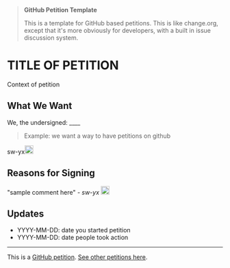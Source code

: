 > **GitHub Petition Template**
>
> This is a template for GitHub based petitions. This is like change.org, except that it's more obviously for developers, with a built in issue discussion system.

# TITLE OF PETITION

Context of petition

## What We Want

We, the undersigned: ____

> Example: we want a way to have petitions on github

<!--START_SECTION:signed-people-->
sw-yx<img src="https://avatars2.githubusercontent.com/u/6764957?u=97ad815028595b73b06ee4b0510e66bbe391228d&v=4&s=20" height=20 />
<!--END_SECTION:signed-people-->

## Reasons for Signing

<!--START_SECTION:sign-reasons-->
"sample comment here" *- sw-yx* <img src="https://avatars1.githubusercontent.com/u/6764957?v=4&s=20" height=20 />
<!--END_SECTION:sign-reasons-->

## Updates

- YYYY-MM-DD: date you started petition
- YYYY-MM-DD: date people took action

---

This is a [GitHub petition](https://github.com/sw-yx/petition). [See other petitions here](https://github.com/sw-yx/petition).
